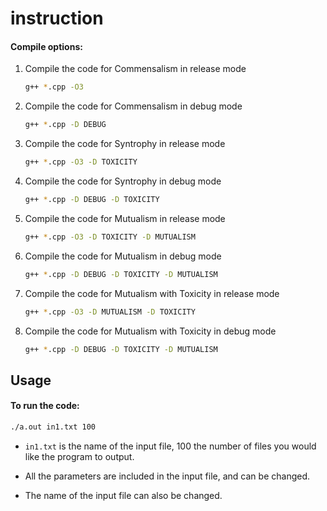 # instruction 
#### Compile options:
1. Compile the code for Commensalism in release mode
    ```bash
    g++ *.cpp -O3
    ```
2. Compile the code for Commensalism in debug mode
    ```bash
    g++ *.cpp -D DEBUG
    ```
3. Compile the code for Syntrophy in release mode
    ```bash
    g++ *.cpp -O3 -D TOXICITY
    ```
4. Compile the code for Syntrophy in debug mode
    ```bash
    g++ *.cpp -D DEBUG -D TOXICITY
    ```
1. Compile the code for Mutualism in release mode
    ```bash
    g++ *.cpp -O3 -D TOXICITY -D MUTUALISM
    ```
2. Compile the code for Mutualism in debug mode
    ```bash
    g++ *.cpp -D DEBUG -D TOXICITY -D MUTUALISM
    ```
3. Compile the code for Mutualism with Toxicity in release mode
    ```bash
    g++ *.cpp -O3 -D MUTUALISM -D TOXICITY
    ```
4. Compile the code for Mutualism with Toxicity in debug mode
    ```bash
    g++ *.cpp -D DEBUG -D TOXICITY -D MUTUALISM
    ```

## Usage
#### To run the code:
```bash
./a.out in1.txt 100
```
* `in1.txt` is the name of the input file, 100 the number of files you would like the program to output.

* All the parameters are included in the input file, and can be changed.

* The name of the input file can also be changed.

